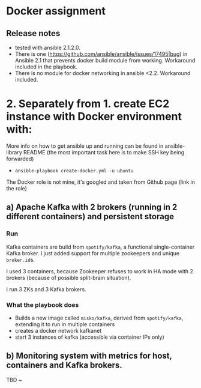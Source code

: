 # Docker assignment

## Release notes
* tested with ansible 2.1.2.0.
* There is one (https://github.com/ansible/ansible/issues/17495|bug) in Ansible 2.1 that prevents docker build module from working. Workaround included in the playbook.
* There is no module for docker networking in ansible <2.2. Workaround included.

# 2. Separately from 1. create EC2 instance with Docker environment with:

More info on how to get ansible up and running can be found in ansible-library README (the most important task here is to make SSH key being forwarded)

* `ansible-playbook create-docker.yml -u ubuntu`

The Docker role is not mine, it's googled and taken from Github page (link in the role)

## a) Apache Kafka with 2 brokers (running in 2 different containers) and persistent storage

### Run

Kafka containers are build from `spotify/kafka`, a functional single-container Kafka broker. I just added support for multiple zookeepers and unique `broker.id`s.

I used 3 containers, because Zookeeper refuses to work in HA mode with 2 brokers (because of possible split-brain situation).

I run 3 ZKs and 3 Kafka brokers.

### What the playbook does

* Builds a new image called `misko/kafka`, derived from `spotify/kafka`, extending it to run in multiple containers
* creates a docker network kafkanet
* start 3 instances of kafka (accessible via container IPs only)

## b) Monitoring system with metrics for host, containers and Kafka brokers.

TBD
~
